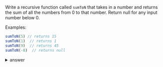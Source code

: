 
Write a recursive function called `sumToN` that takes in a number and returns
the sum of all the numbers from 0 to that number. Return null for any input
number below 0.

Examples:

```js
sumToN(5) // returns 15
sumToN(1)  // returns 1
sumToN(9)  // returns 45
sumToN(-8)  // returns null
```

<details>

  <summary>answer</summary>

  ```js
  function sumToN(num) {
      if (num < 0) {
          return null;
      }
      let sum = 0;
      if (num === 1) {
          return 1;
      }
      return sum + sumToN(num-1);
  }
  ```  
</details>
